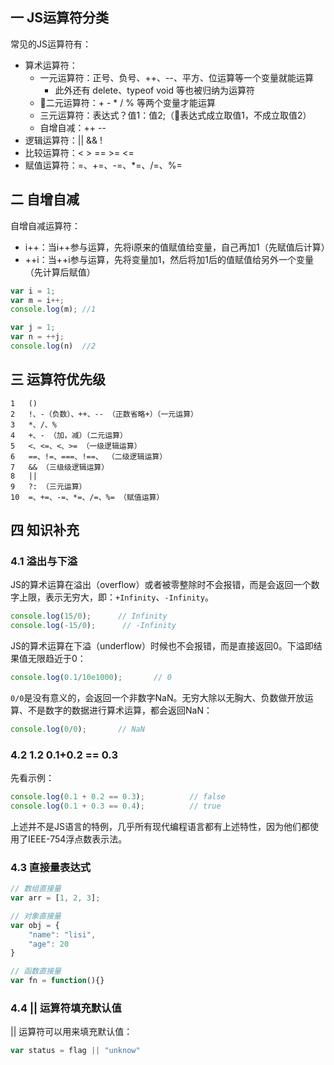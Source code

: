 ## 一 JS运算符分类

常见的JS运算符有：
- 算术运算符：
  - 一元运算符：正号、负号、++、--、平方、位运算等一个变量就能运算
    - 此外还有 delete、typeof void 等也被归纳为运算符
  - 二元运算符：+ - * / % 等两个变量才能运算
  - 三元运算符：表达式？值1：值2;（表达式成立取值1，不成立取值2）
  - 自增自减：++ --
- 逻辑运算符：|| && !
- 比较运算符：<  >  ==  >=  <=
- 赋值运算符：=、+=、-=、*=、/=、%=

## 二 自增自减

自增自减运算符：
- i++：当i++参与运算，先将i原来的值赋值给变量，自己再加1（先赋值后计算）
- ++i：当++i参与运算，先将变量加1，然后将加1后的值赋值给另外一个变量 （先计算后赋值）

```js
var i = 1;
var m = i++;
console.log(m); //1

var j = 1;
var n = ++j;
console.log(n)  //2
```

## 三 运算符优先级

```
1   () 
2   !、-（负数）、++、-- （正数省略+）（一元运算）
3   *、/、% 
4   +、- （加，减）（二元运算）
5   <、<=、<、>= （一级逻辑运算）
6   ==、!=、===、!==、 （二级逻辑运算）
7   && （三级级逻辑运算）
8   || 
9   ?: （三元运算）
10  =、+=、-=、*=、/=、%= （赋值运算）
```

## 四 知识补充

### 4.1 溢出与下溢

JS的算术运算在溢出（overflow）或者被零整除时不会报错，而是会返回一个数字上限，表示无穷大，即：`+Infinity`、`-Infinity`。

```js
console.log(15/0);      // Infinity
console.log(-15/0);      // -Infinity
```  

JS的算术运算在下溢（underflow）时候也不会报错，而是直接返回0。下溢即结果值无限趋近于0：
```js
console.log(0.1/10e1000);       // 0
```

`0/0`是没有意义的，会返回一个非数字NaN。无穷大除以无胸大、负数做开放运算、不是数字的数据进行算术运算，都会返回NaN：
```js
console.log(0/0);       // NaN
```

### 4.2 1.2 0.1+0.2 == 0.3

先看示例：
```js
console.log(0.1 + 0.2 == 0.3);          // false
console.log(0.1 + 0.3 == 0.4);          // true
```

上述并不是JS语言的特例，几乎所有现代编程语言都有上述特性，因为他们都使用了IEEE-754浮点数表示法。

### 4.3 直接量表达式

```js
// 数组直接量
var arr = [1, 2, 3];

// 对象直接量
var obj = {
    "name": "lisi",
    "age": 20
}

// 函数直接量
var fn = function(){}
```

### 4.4 || 运算符填充默认值

|| 运算符可以用来填充默认值：
```js
var status = flag || "unknow"
```